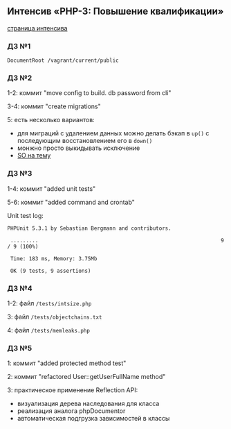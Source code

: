 ## Интенсив «PHP-3: Повышение квалификации»
[страница интенсива](http://pr-of-it.ru/sprints/10.html)
### Д3 №1
`DocumentRoot /vagrant/current/public`
### Д3 №2
1-2: коммит "move config to build. db password from cli"

3-4: коммит "create migrations"

5: есть несколько вариантов:
* для миграций с удалением данных можно делать бэкап в `up()`
с последующим восстановлением его в `down()`
* монжно просто выкидывать исключение
* [SO на тему](http://stackoverflow.com/questions/621257/rails-is-it-bad-to-have-an-irreversible-migration)

### Д3 №3
1-4: коммит "added unit tests"

5-6: коммит "added command and crontab"

Unit test log:
```
PHPUnit 5.3.1 by Sebastian Bergmann and contributors.

 .........                                                           9 / 9 (100%)

 Time: 183 ms, Memory: 3.75Mb

 OK (9 tests, 9 assertions)
```

### Д3 №4
1-2: файл `/tests/intsize.php`

3: файл `/tests/objectchains.txt`

4: файл `/tests/memleaks.php`

### Д3 №5
1: коммит "added protected method test"

2: коммит "refactored User::getUserFullName method"

3: практическое применение Reflection API:
* визуализация дерева наследования для класса
* реализация аналога phpDocumentor
* автоматическая подгрузка зависимостей в классы